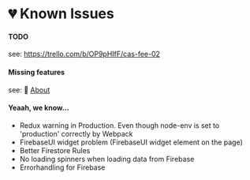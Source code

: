 # 💔 Known Issues

#### TODO
see: https://trello.com/b/OP9pHIfF/cas-fee-02

#### Missing features
see: 🌈 [About](./about.md)

#### Yeaah, we know...
* Redux warning in Production. Even though node-env is set to 'production' correctly by Webpack
* FirebaseUI widget problem (FirebaseUI widget element on the page)
* Better Firestore Rules
* No loading spinners when loading data from Firebase
* Errorhandling for Firebase 
